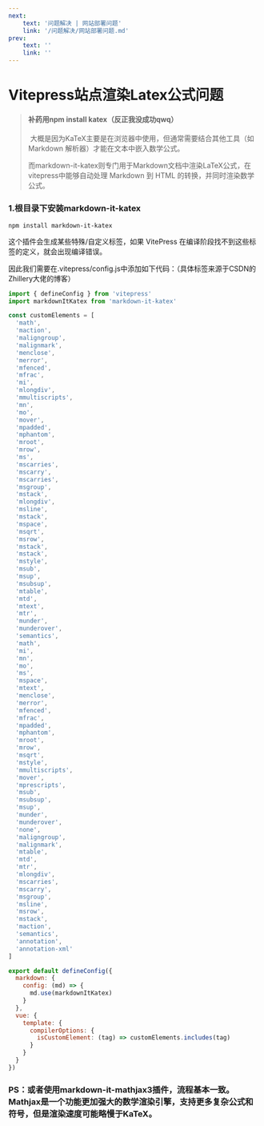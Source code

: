 ```yaml
---
next:  
    text: '问题解决 | 网站部署问题'
    link: '/问题解决/网站部署问题.md'
prev:
    text: ''
    link: ''
---
```

# Vitepress站点渲染Latex公式问题

> #### 补药用npm install katex（反正我没成功qwq）
>
> ​	大概是因为KaTeX主要是在浏览器中使用，但通常需要结合其他工具（如 Markdown 解析器）才能在文本中嵌入数学公式。
>
> ​	而markdown-it-katex则专门用于Markdown文档中渲染LaTeX公式，在vitepress中能够自动处理 Markdown 到 HTML 的转换，并同时渲染数学公式。

### 1.根目录下安装markdown-it-katex

```
npm install markdown-it-katex
```

这个插件会生成某些特殊/自定义标签，如果 VitePress 在编译阶段找不到这些标签的定义，就会出现编译错误。

因此我们需要在.vitepress/config.js中添加如下代码：（具体标签来源于CSDN的Zhillery大佬的博客）

```js
import { defineConfig } from 'vitepress'
import markdownItKatex from 'markdown-it-katex'

const customElements = [
  'math',
  'maction',
  'maligngroup',
  'malignmark',
  'menclose',
  'merror',
  'mfenced',
  'mfrac',
  'mi',
  'mlongdiv',
  'mmultiscripts',
  'mn',
  'mo',
  'mover',
  'mpadded',
  'mphantom',
  'mroot',
  'mrow',
  'ms',
  'mscarries',
  'mscarry',
  'mscarries',
  'msgroup',
  'mstack',
  'mlongdiv',
  'msline',
  'mstack',
  'mspace',
  'msqrt',
  'msrow',
  'mstack',
  'mstack',
  'mstyle',
  'msub',
  'msup',
  'msubsup',
  'mtable',
  'mtd',
  'mtext',
  'mtr',
  'munder',
  'munderover',
  'semantics',
  'math',
  'mi',
  'mn',
  'mo',
  'ms',
  'mspace',
  'mtext',
  'menclose',
  'merror',
  'mfenced',
  'mfrac',
  'mpadded',
  'mphantom',
  'mroot',
  'mrow',
  'msqrt',
  'mstyle',
  'mmultiscripts',
  'mover',
  'mprescripts',
  'msub',
  'msubsup',
  'msup',
  'munder',
  'munderover',
  'none',
  'maligngroup',
  'malignmark',
  'mtable',
  'mtd',
  'mtr',
  'mlongdiv',
  'mscarries',
  'mscarry',
  'msgroup',
  'msline',
  'msrow',
  'mstack',
  'maction',
  'semantics',
  'annotation',
  'annotation-xml'
]

export default defineConfig({
  markdown: {
    config: (md) => {
      md.use(markdownItKatex)
    }
  },
  vue: {
    template: {
      compilerOptions: {
        isCustomElement: (tag) => customElements.includes(tag)
      }
    }
  }
})

```

### PS：或者使用markdown-it-mathjax3插件，流程基本一致。Mathjax是一个功能更加强大的数学渲染引擎，支持更多复杂公式和符号，但是渲染速度可能略慢于KaTeX。